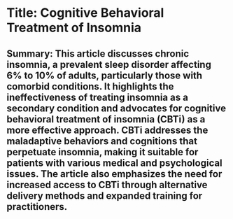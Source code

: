 # Title: Cognitive Behavioral Treatment of Insomnia

## Summary: This article discusses chronic insomnia, a prevalent sleep disorder affecting 6% to 10% of adults, particularly those with comorbid conditions. It highlights the ineffectiveness of treating insomnia as a secondary condition and advocates for cognitive behavioral treatment of insomnia (CBTi) as a more effective approach. CBTi addresses the maladaptive behaviors and cognitions that perpetuate insomnia, making it suitable for patients with various medical and psychological issues. The article also emphasizes the need for increased access to CBTi through alternative delivery methods and expanded training for practitioners.